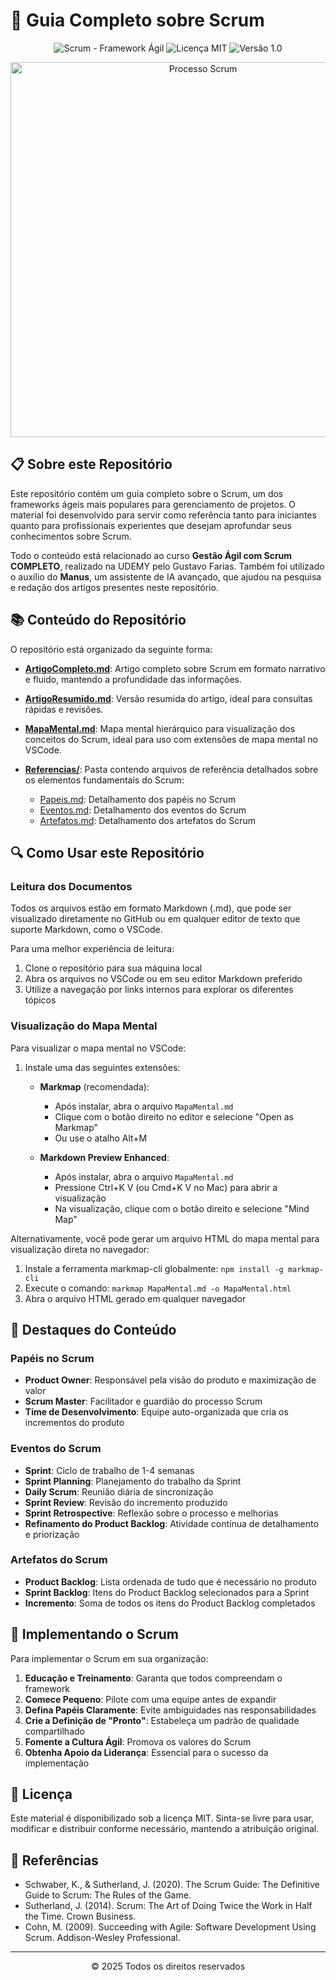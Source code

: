# 🔄 Guia Completo sobre Scrum

<div align="center">
  <img src="https://img.shields.io/badge/Scrum-Framework%20Ágil-blue" alt="Scrum - Framework Ágil">
  <img src="https://img.shields.io/badge/Licença-MIT-green" alt="Licença MIT">
  <img src="https://img.shields.io/badge/Versão-1.0-orange" alt="Versão 1.0">
</div>

<p align="center">
  <img src="https://upload.wikimedia.org/wikipedia/commons/thumb/5/58/Scrum_process.svg/1280px-Scrum_process.svg.png" alt="Processo Scrum" width="600">
</p>

## 📋 Sobre este Repositório

Este repositório contém um guia completo sobre o Scrum, um dos frameworks ágeis mais populares para gerenciamento de projetos. O material foi desenvolvido para servir como referência tanto para iniciantes quanto para profissionais experientes que desejam aprofundar seus conhecimentos sobre Scrum.

Todo o conteúdo está relacionado ao curso **Gestão Ágil com Scrum COMPLETO**, realizado na UDEMY pelo Gustavo Farias. Também foi utilizado o auxílio do **Manus**, um assistente de IA avançado, que ajudou na pesquisa e redação dos artigos presentes neste repositório.

## 📚 Conteúdo do Repositório

O repositório está organizado da seguinte forma:

- **[ArtigoCompleto.md](ArtigoCompleto.md)**: Artigo completo sobre Scrum em formato narrativo e fluido, mantendo a profundidade das informações.

- **[ArtigoResumido.md](ArtigoResumido.md)**: Versão resumida do artigo, ideal para consultas rápidas e revisões.

- **[MapaMental.md](MapaMental.md)**: Mapa mental hierárquico para visualização dos conceitos do Scrum, ideal para uso com extensões de mapa mental no VSCode.

- **[Referencias/](Referencias/)**: Pasta contendo arquivos de referência detalhados sobre os elementos fundamentais do Scrum:
  - [Papeis.md](Referencias/Papeis.md): Detalhamento dos papéis no Scrum
  - [Eventos.md](Referencias/Eventos.md): Detalhamento dos eventos do Scrum
  - [Artefatos.md](Referencias/Artefatos.md): Detalhamento dos artefatos do Scrum

## 🔍 Como Usar este Repositório

### Leitura dos Documentos

Todos os arquivos estão em formato Markdown (.md), que pode ser visualizado diretamente no GitHub ou em qualquer editor de texto que suporte Markdown, como o VSCode.

Para uma melhor experiência de leitura:
1. Clone o repositório para sua máquina local
2. Abra os arquivos no VSCode ou em seu editor Markdown preferido
3. Utilize a navegação por links internos para explorar os diferentes tópicos

### Visualização do Mapa Mental

Para visualizar o mapa mental no VSCode:

1. Instale uma das seguintes extensões:
   - **Markmap** (recomendada): 
     - Após instalar, abra o arquivo `MapaMental.md`
     - Clique com o botão direito no editor e selecione "Open as Markmap"
     - Ou use o atalho Alt+M

   - **Markdown Preview Enhanced**:
     - Após instalar, abra o arquivo `MapaMental.md`
     - Pressione Ctrl+K V (ou Cmd+K V no Mac) para abrir a visualização
     - Na visualização, clique com o botão direito e selecione "Mind Map"

Alternativamente, você pode gerar um arquivo HTML do mapa mental para visualização direta no navegador:
1. Instale a ferramenta markmap-cli globalmente: `npm install -g markmap-cli`
2. Execute o comando: `markmap MapaMental.md -o MapaMental.html`
3. Abra o arquivo HTML gerado em qualquer navegador

## 🌟 Destaques do Conteúdo

### Papéis no Scrum
- **Product Owner**: Responsável pela visão do produto e maximização de valor
- **Scrum Master**: Facilitador e guardião do processo Scrum
- **Time de Desenvolvimento**: Equipe auto-organizada que cria os incrementos do produto

### Eventos do Scrum
- **Sprint**: Ciclo de trabalho de 1-4 semanas
- **Sprint Planning**: Planejamento do trabalho da Sprint
- **Daily Scrum**: Reunião diária de sincronização
- **Sprint Review**: Revisão do incremento produzido
- **Sprint Retrospective**: Reflexão sobre o processo e melhorias
- **Refinamento do Product Backlog**: Atividade contínua de detalhamento e priorização

### Artefatos do Scrum
- **Product Backlog**: Lista ordenada de tudo que é necessário no produto
- **Sprint Backlog**: Itens do Product Backlog selecionados para a Sprint
- **Incremento**: Soma de todos os itens do Product Backlog completados

## 🚀 Implementando o Scrum

Para implementar o Scrum em sua organização:

1. **Educação e Treinamento**: Garanta que todos compreendam o framework
2. **Comece Pequeno**: Pilote com uma equipe antes de expandir
3. **Defina Papéis Claramente**: Evite ambiguidades nas responsabilidades
4. **Crie a Definição de "Pronto"**: Estabeleça um padrão de qualidade compartilhado
5. **Fomente a Cultura Ágil**: Promova os valores do Scrum
6. **Obtenha Apoio da Liderança**: Essencial para o sucesso da implementação

## 📝 Licença

Este material é disponibilizado sob a licença MIT. Sinta-se livre para usar, modificar e distribuir conforme necessário, mantendo a atribuição original.

## 🔗 Referências

- Schwaber, K., & Sutherland, J. (2020). The Scrum Guide: The Definitive Guide to Scrum: The Rules of the Game.
- Sutherland, J. (2014). Scrum: The Art of Doing Twice the Work in Half the Time. Crown Business.
- Cohn, M. (2009). Succeeding with Agile: Software Development Using Scrum. Addison-Wesley Professional.

---

<div align="center">
  <p>© 2025 Todos os direitos reservados</p>
</div>